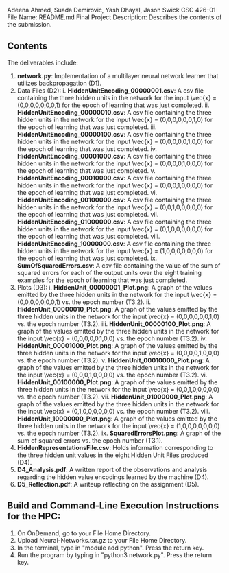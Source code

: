 Adeena Ahmed, Suada Demirovic, Yash Dhayal, Jason Swick
CSC 426-01
File Name: README.md
Final Project
Description: Describes the contents of the submission.

## Contents
The deliverables include:

1. **network.py**: Implementation of a multilayer neural network learner that utilizes backpropagation (D1).
2. Data Files (D2):
    i. **HiddenUnitEncoding_00000001.csv**: A csv file containing the three hidden units in the network for the input \vec{x} = (0,0,0,0,0,0,0,1) for the epoch of learning that was just completed.
    ii. **HiddenUnitEncoding_00000010.csv**: A csv file containing the three hidden units in the network for the input \vec{x} = (0,0,0,0,0,0,1,0) for the epoch of learning that was just completed.
    iii. **HiddenUnitEncoding_00000100.csv**: A csv file containing the three hidden units in the network for the input \vec{x} = (0,0,0,0,0,1,0,0) for the epoch of learning that was just completed.
    iv. **HiddenUnitEncoding_00001000.csv**: A csv file containing the three hidden units in the network for the input \vec{x} = (0,0,0,0,1,0,0,0) for the epoch of learning that was just completed.
    v. **HiddenUnitEncoding_00010000.csv**: A csv file containing the three hidden units in the network for the input \vec{x} = (0,0,0,1,0,0,0,0) for the epoch of learning that was just completed.
    vi. **HiddenUnitEncoding_00100000.csv**: A csv file containing the three hidden units in the network for the input \vec{x} = (0,0,1,0,0,0,0,0) for the epoch of learning that was just completed.
    vii. **HiddenUnitEncoding_01000000.csv**: A csv file containing the three hidden units in the network for the input \vec{x} = (0,1,0,0,0,0,0,0) for the epoch of learning that was just completed.
    viii. **HiddenUnitEncoding_10000000.csv**: A csv file containing the three hidden units in the network for the input \vec{x} = (1,0,0,0,0,0,0,0) for the epoch of learning that was just completed.
    ix. **SumOfSquaredErrors.csv**: A csv file containing the value of the sum of squared errors for each of the output units over the eight training examples for the epoch of learning that was just completed.
3. Plots (D3):
    i. **HiddenUnit_00000001_Plot.png**: A graph of the values emitted by the three hidden units in the network for the input \vec{x} = (0,0,0,0,0,0,0,1) vs. the epoch number (T3.2).
    ii. **HiddenUnit_00000010_Plot.png**: A graph of the values emitted by the three hidden units in the network for the input \vec{x} = (0,0,0,0,0,0,1,0) vs. the epoch number (T3.2).
    iii. **HiddenUnit_00000100_Plot.png**: A graph of the values emitted by the three hidden units in the network for the input \vec{x} = (0,0,0,0,0,1,0,0) vs. the epoch number (T3.2).
    iv. **HiddenUnit_00001000_Plot.png**: A graph of the values emitted by the three hidden units in the network for the input \vec{x} = (0,0,0,0,1,0,0,0) vs. the epoch number (T3.2).
    v. **HiddenUnit_00010000_Plot.png**: A graph of the values emitted by the three hidden units in the network for the input \vec{x} = (0,0,0,1,0,0,0,0) vs. the epoch number (T3.2).
    vi. **HiddenUnit_00100000_Plot.png**: A graph of the values emitted by the three hidden units in the network for the input \vec{x} = (0,0,1,0,0,0,0,0) vs. the epoch number (T3.2).
    vii. **HiddenUnit_01000000_Plot.png**: A graph of the values emitted by the three hidden units in the network for the input \vec{x} = (0,1,0,0,0,0,0,0) vs. the epoch number (T3.2).
    viii. **HiddenUnit_10000000_Plot.png**: A graph of the values emitted by the three hidden units in the network for the input \vec{x} = (1,0,0,0,0,0,0,0) vs. the epoch number (T3.2).
    ix. **SquaredErrorsPlot.png**: A graph of the sum of squared errors vs. the epoch number (T3.1). 
4. **HiddenRepresentationsFile.csv**: Holds information corresponding to the three hidden unit values in the eight Hidden Unit Files produced (D4).
5. **D4_Analysis.pdf**: A written report of the observations and analysis regarding the hidden value encodings learned by the machine (D4).
6. **D5_Reflection.pdf**: A writeup reflecting on the assignment (D5).


## Build and Command-Line Execution Instructions for the HPC:

1) On OnDemand, go to your File Home Directory.
2) Upload Neural-Networks.tar.gz to your File Home Directory.
3) In the terminal, type in "module add python". Press the return key.
4) Run the program by typing in "python3 network.py". Press the return key.
